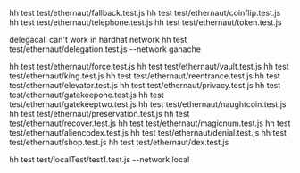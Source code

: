hh test test/ethernaut/fallback.test.js
hh test test/ethernaut/coinflip.test.js
hh test test/ethernaut/telephone.test.js
hh test test/ethernaut/token.test.js

delegacall can't work in hardhat network
hh test test/ethernaut/delegation.test.js --network ganache

hh test test/ethernaut/force.test.js
hh test test/ethernaut/vault.test.js
hh test test/ethernaut/king.test.js
hh test test/ethernaut/reentrance.test.js
hh test test/ethernaut/elevator.test.js
hh test test/ethernaut/privacy.test.js
hh test test/ethernaut/gatekeepone.test.js
hh test test/ethernaut/gatekeeptwo.test.js
hh test test/ethernaut/naughtcoin.test.js
hh test test/ethernaut/preservation.test.js
hh test test/ethernaut/recover.test.js
hh test test/ethernaut/magicnum.test.js
hh test test/ethernaut/aliencodex.test.js
hh test test/ethernaut/denial.test.js
hh test test/ethernaut/shop.test.js
hh test test/ethernaut/dex.test.js

hh test test/localTest/test1.test.js --network local
